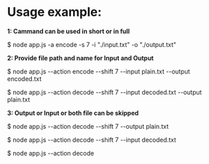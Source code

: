 
# Usage example:

**1: Cammand can be used in short or in full**

$ node app.js -a encode -s 7 -i "./input.txt" -o "./output.txt"


**2: Provide file path and name for Input and Output**

$ node app.js --action encode --shift 7 --input plain.txt --output encoded.txt

$ node app.js --action decode --shift 7 --input decoded.txt --output plain.txt


**3: Output or Input or both file can be skipped**

$ node app.js --action decode --shift 7 --output plain.txt

$ node app.js --action decode --shift 7 --input decoded.txt

$ node app.js --action decode
